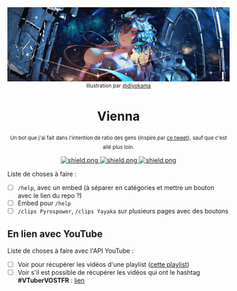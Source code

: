 <div align="center">
  <a href="https://twitch.tv/Vienna" target="_blank">
    <img src="/images/banner.webp" alt="Vienna, illustration par @diyokama" />
  </a>
  <sup>
    Illustration par <a href="https://twitter.com/diyokama" target="_blank">@diyokama</a>
  </sup>
  <h1>Vienna</h1>
  <p>
    <sub>Un bot que j'ai fait dans l'intention de ratio des gens (inspiré par <a href="https://twitter.com/viennavtuber/status/1481998814944837633" target="_blank">ce tweet</a>), sauf que c'est allé plus loin.</sub>
  </p>
</div>

<div align="center">
  <a href="https://discord.js.org/" target="_blank">
    <img src="https://img.shields.io/github/package-json/dependency-version/Pyrospower/Vienna-Bot/discord.js?color=rgb%2849%2C%20120%2C%20198%29" alt="shield.png" />
  </a>
  <a href="https://typescriptlang.org/" target="_blank">
    <img src="https://img.shields.io/github/package-json/dependency-version/Pyrospower/Vienna-Bot/dev/typescript?color=rgb%2849%2C%20120%2C%20198%29" alt="shield.png" />
  </a>
  <a href="#">
    <img src="https://img.shields.io/github/last-commit/Pyrospower/Vienna-Bot" alt="shield.png" />
  </a>
</div>

Liste de choses à faire :

- [ ] `/help`, avec un embed (à séparer en catégories et mettre un bouton avec le lien du repo ?)
- [ ] Embed pour `/help`
- [ ] `/clips Pyrospower`, `/clips Yayaka` sur plusieurs pages avec des boutons

## En lien avec YouTube

Liste de choses à faire avec l'API YouTube :

- [ ] Voir pour récupérer les vidéos d'une playlist ([cette playlist](https://youtube.com/playlist?list=PLJDM6ZLBk7fdgmGfvMvbo6DcO-WRH2sz6))
- [ ] Voir s'il est possible de récupérer les vidéos qui ont le hashtag **#VTuberVOSTFR** : [lien](https://youtube.com/hashtag/vtubervostfr)
